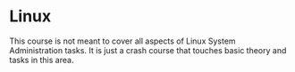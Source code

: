 # Linux
This course is not meant to cover all aspects of Linux System Administration tasks. It is just a crash course that touches basic theory and tasks in this area.
